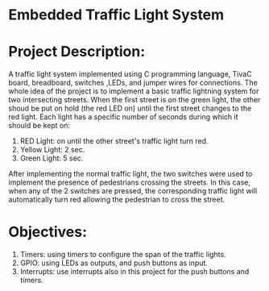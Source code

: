 # Embedded Traffic Light System

# Project Description: 
A traffic light system implemented using C programming language, TivaC board, breadboard, switches ,LEDs, and jumper wires for connections. The whole idea of the project is to implement a basic traffic lightning system for two intersecting streets. When the first street is on the green light, the other shoud be put on hold (the red LED on) until the first street changes to the red light. Each light has a specific number of seconds during which it should be kept on:
  1. RED Light: on until the other street's traffic light turn red.
  2. Yellow Light: 2 sec.
  3. Green Light: 5 sec.

After implementing the normal traffic light, the two switches were used to implement the presence of pedestrians crossing the streets. In this case, when any of the 2 switches are pressed, the corresponding traffic light will automatically turn red allowing the pedestrian to cross the street.

# Objectives:
 1. Timers: using timers to configure the span of the traffic lights.
 2. GPIO: using LEDs as outputs, and push buttons as input.
 3. Interrupts: use interrupts also in this project for the push buttons and timers.
